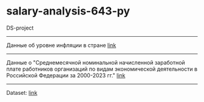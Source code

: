 # salary-analysis-643-py
DS-project

----------------------------
Данные об уровне инфляции в стране [link](https://xn----ctbjnaatncev9av3a8f8b.xn--p1ai/%D1%82%D0%B0%D0%B1%D0%BB%D0%B8%D1%86%D1%8B-%D0%B8%D0%BD%D1%84%D0%BB%D1%8F%D1%86%D0%B8%D0%B8)

----------------------------
Данные о "Среднемесячной номинальной начисленной заработной плате работников организаций по видам экономической деятельности в Российской Федерации за 2000-2023 гг." [link](https://rosstat.gov.ru/labor_market_employment_salaries)


----------------------------
Dataset: [link](https://raw.githubusercontent.com/Borislove/files/main/data/data.csv)
